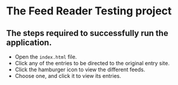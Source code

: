 
# The Feed Reader Testing project

## The steps required to successfully run the application.

* Open the `index.html` file.
* Click any of the entries to be directed to the original entry site.
* Click the hamburger icon to view the different feeds.
* Choose one, and click it to view its entries.